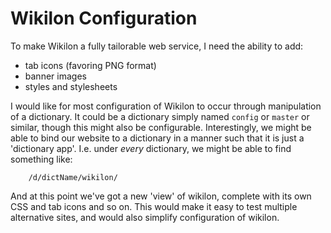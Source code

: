 
# Wikilon Configuration

To make Wikilon a fully tailorable web service, I need the ability to add:

* tab icons (favoring PNG format)
* banner images
* styles and stylesheets

I would like for most configuration of Wikilon to occur through manipulation of a dictionary. It could be a dictionary simply named `config` or `master` or similar, though this might also be configurable. Interestingly, we might be able to bind our website to a dictionary in a manner such that it is just a 'dictionary app'. I.e. under *every* dictionary, we might be able to find something like:

        /d/dictName/wikilon/

And at this point we've got a new 'view' of wikilon, complete with its own CSS and tab icons and so on. This would make it easy to test multiple alternative sites, and would also simplify configuration of wikilon.

